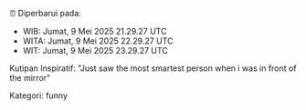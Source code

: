 ⏰ Diperbarui pada:
- WIB: Jumat, 9 Mei 2025 21.29.27 UTC
- WITA: Jumat, 9 Mei 2025 22.29.27 UTC
- WIT: Jumat, 9 Mei 2025 23.29.27 UTC

Kutipan Inspiratif:
"Just saw the most smartest person when i was in front of the mirror"


Kategori: funny

